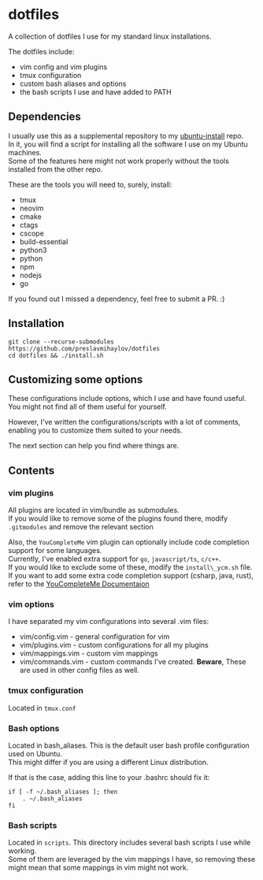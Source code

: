 # dotfiles

A collection of dotfiles I use for my standard linux installations.

The dotfiles include:
* vim config and vim plugins
* tmux configuration
* custom bash aliases and options
* the bash scripts I use and have added to PATH

## Dependencies
I usually use this as a supplemental repository to my [ubuntu-install](https://github.com/preslavmihaylov/ubuntu-install) repo.  
In it, you will find a script for installing all the software I use on my Ubuntu machines.  
Some of the features here might not work properly without the tools installed from the other repo.

These are the tools you will need to, surely, install:
* tmux
* neovim
* cmake
* ctags
* cscope
* build-essential
* python3
* python
* npm
* nodejs
* go

If you found out I missed a dependency, feel free to submit a PR. :)

## Installation

```
git clone --recurse-submodules https://github.com/preslavmihaylov/dotfiles
cd dotfiles && ./install.sh
```

## Customizing some options
These configurations include options, which I use and have found useful.  
You might not find all of them useful for yourself.

However, I've written the configurations/scripts with a lot of comments, enabling you to customize them
suited to your needs.

The next section can help you find where things are.

## Contents
### vim plugins
All plugins are located in vim/bundle as submodules.  
If you would like to remove some of the plugins found there, modify `.gitmodules` and remove the relevant section

Also, the `YouCompleteMe` vim plugin can optionally include code completion support for some languages.  
Currently, I've enabled extra support for `go`, `javascript/ts`, `c/c++`.  
If you would like to exclude some of these, modify the `install\_ycm.sh` file.  
If you want to add some extra code completion support (csharp, java, rust), refer to the [YouCompleteMe Documentaion](https://github.com/Valloric/YouCompleteMe#linux-64-bit)

### vim options
I have separated my vim configurations into several .vim files:
 * vim/config.vim - general configuration for vim
 * vim/plugins.vim - custom configurations for all my plugins
 * vim/mappings.vim - custom vim mappings
 * vim/commands.vim - custom commands I've created. **Beware**, These are used in other config files as well.

### tmux configuration
Located in `tmux.conf`

### Bash options
Located in bash\_aliases. This is the default user bash profile configuration used on Ubuntu.  
This might differ if you are using a different Linux distribution.

If that is the case, adding this line to your .bashrc should fix it:
```
if [ -f ~/.bash_aliases ]; then
    . ~/.bash_aliases
fi
```

### Bash scripts
Located in `scripts`. This directory includes several bash scripts I use while working.  
Some of them are leveraged by the vim mappings I have, so removing these might mean that some mappings in vim might not work.

